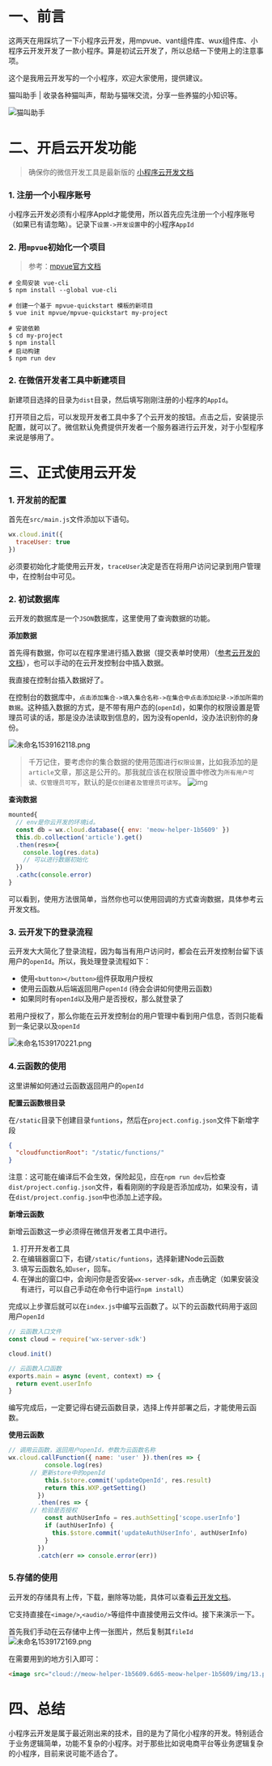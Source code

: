 # 一、前言

这两天在用踩坑了一下小程序云开发，用mpvue、vant组件库、wux组件库、小程序云开发开发了一款小程序。算是初试云开发了，所以总结一下使用上的注意事项。

这个是我用云开发写的一个小程序，欢迎大家使用，提供建议。

 猫叫助手 | 收录各种猫叫声，帮助与猫咪交流，分享一些养猫的小知识等。

![猫叫助手](https://camo.githubusercontent.com/32afa7cb4169b88b97df5fc509efbc0f70429e45/68747470733a2f2f692e6c6f6c692e6e65742f323031382f31302f31302f356262646130613938396439652e6a7067)


# 二、开启云开发功能

> 确保你的微信开发工具是最新版的
> [小程序云开发文档](https://developers.weixin.qq.com/miniprogram/dev/wxcloud/basis/getting-started.html)

### 1. 注册一个小程序账号

小程序云开发必须有小程序AppId才能使用，所以首先应先注册一个小程序账号（如果已有请忽略）。记录下`设置->开发设置`中的小程序`AppId`

### 2. 用`mpvue`初始化一个项目

>参考：[mpvue官方文档](http://mpvue.com/mpvue/)

```shell
# 全局安装 vue-cli
$ npm install --global vue-cli

# 创建一个基于 mpvue-quickstart 模板的新项目
$ vue init mpvue/mpvue-quickstart my-project

# 安装依赖
$ cd my-project
$ npm install
# 启动构建
$ npm run dev
```

### 2. 在微信开发者工具中新建项目

新建项目选择的目录为`dist`目录，然后填写刚刚注册的小程序的`AppId`。

打开项目之后，可以发现开发者工具中多了个云开发的按钮。点击之后，安装提示配置，就可以了。微信默认免费提供开发者一个服务器进行云开发，对于小型程序来说是够用了。

# 三、正式使用云开发

### 1. 开发前的配置

首先在`src/main.js`文件添加以下语句。

```js
wx.cloud.init({
  traceUser: true
})
```

必须要初始化才能使用云开发，`traceUser`决定是否在将用户访问记录到用户管理中，在控制台中可见。

### 2. 初试数据库

云开发的数据库是一个`JSON`数据库，这里使用了查询数据的功能。

**添加数据**

首先得有数据，你可以在程序里进行插入数据（提交表单时使用）（[参考云开发的文档](https://developers.weixin.qq.com/miniprogram/dev/wxcloud/guide/database.html)），也可以手动的在云开发控制台中插入数据。

我直接在控制台插入数据好了。

在控制台的数据库中，`点击添加集合->填入集合名称->在集合中点击添加纪录->添加所需的数据`。这种插入数据的方式，是不带有用户态的(`openId`)，如果你的权限设置是管理员可读的话，那是没办法读取到信息的，因为没有openId，没办法识别你的身份。

![未命名1539162118.png](https://i.loli.net/2018/10/10/5bbdc013b0a56.png)

> 千万记住，要考虑你的集合数据的使用范围进行`权限设置`，比如我添加的是`article`文章，那这是公开的。那我就应该在权限设置中修改为`所有用户可读、仅管理员可写`，默认的是`仅创建者及管理员可读写`。
> ![img](https://i.loli.net/2018/10/10/5bbdc14657bc5.png)

**查询数据**

```js
mounted{
  // env是你云开发的环境id。
  const db = wx.cloud.database({ env: 'meow-helper-1b5609' })
  this.db.collection('article').get()
  .then(res=>{
    console.log(res.data)
    // 可以进行数据初始化
  })
  .cathc(console.error)
}
```

可以看到，使用方法很简单，当然你也可以使用回调的方式查询数据，具体参考云开发文档。

### 3. 云开发下的登录流程

云开发大大简化了登录流程，因为每当有用户访问时，都会在云开发控制台留下该用户的`openId`。所以，我处理登录流程如下：

- 使用`<button></button>`组件获取用户授权
- 使用云函数从后端返回用户`openId` (待会会讲如何使用云函数)
- 如果同时有`openId`以及用户是否授权，那么就登录了

若用户授权了，那么你能在云开发控制台的用户管理中看到用户信息，否则只能看到一条记录以及`openId`

![未命名1539170221.png](https://i.loli.net/2018/10/10/5bbddfb7a81c9.png)

### 4.云函数的使用

这里讲解如何通过云函数返回用户的`openId`

**配置云函数根目录**

在`/static`目录下创建目录`funtions`，然后在`project.config.json`文件下新增字段

```json
{
  "cloudfunctionRoot": "/static/functions/"
}
```

注意：这可能在编译后不会生效，保险起见，应在`npm run dev`后检查`dist/project.config.json`文件，看看刚刚的字段是否添加成功，如果没有，请在`dist/project.config.json`中也添加上述字段。

**新增云函数**

新增云函数这一步必须得在微信开发者工具中进行。

1. 打开开发者工具
2. 在编辑器窗口下，右键`/static/funtions`，选择新建Node云函数
3. 填写云函数名,如`user`，回车。
4. 在弹出的窗口中，会询问你是否安装`wx-server-sdk`，点击确定（如果安装没有进行，可以自己手动在命令行中运行`npm install`）

完成以上步骤后就可以在`index.js`中编写云函数了。以下的云函数代码用于返回用户`openId`

```js
// 云函数入口文件
const cloud = require('wx-server-sdk')

cloud.init()

// 云函数入口函数
exports.main = async (event, context) => {
  return event.userInfo
}
```
编写完成后，一定要记得右键云函数目录，选择上传并部署之后，才能使用云函数。

**使用云函数**

```js
// 调用云函数，返回用户openId，参数为云函数名称
wx.cloud.callFunction({ name: 'user' }).then(res => {
          console.log(res)
	  // 更新store中的openId
          this.$store.commit('updateOpenId', res.result)
          return this.WXP.getSetting()
        })
        .then(res => {
	  // 检验是否授权
          const authUserInfo = res.authSetting['scope.userInfo']
          if (authUserInfo) {
            this.$store.commit('updateAuthUserInfo', authUserInfo)
          }
        })
        .catch(err => console.error(err))
```

### 5.存储的使用

云开发的存储具有上传，下载，删除等功能，具体可以查看[云开发文档](https://developers.weixin.qq.com/miniprogram/dev/wxcloud/guide/storage.html)。

它支持直接在`<image/>`,`<audio/>`等组件中直接使用云文件id。接下来演示一下。

首先我们手动在云存储中上传一张图片，然后复制其`fileId`
![未命名1539172169.png](https://i.loli.net/2018/10/10/5bbde7553e963.png)

在需要用到的地方引入即可：

```html
<image src="cloud://meow-helper-1b5609.6d65-meow-helper-1b5609/img/13.png"/>
```

# 四、总结

小程序云开发是属于最近刚出来的技术，目的是为了简化小程序的开发。特别适合于业务逻辑简单，功能不复杂的小程序。对于那些比如说电商平台等业务逻辑复杂的小程序，目前来说可能不适合了。


